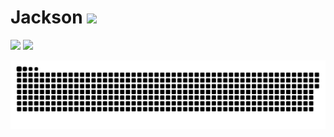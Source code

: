 # Jackson <img width="100px" src="https://hits-app.vercel.app/hits?url=https%3A%2F%2Fgithub.com%2Fneverabsolute" />

<div>
    <img width="45%" src="https://lanyard.cnrad.dev/api/219150672166125568?bg=0d1117" />
    <img width="45%" src="https://github-readme-stats.vercel.app/api?username=neverabsolute&count_private=true&include_all_commits=true&bg_color=0D1117&text_color=F3F3F3&title_color=E1E1E1&hide_border=true" />
</div>

<a href="https://github.com/neverabsolute"><img src="contributions.svg"></a>
